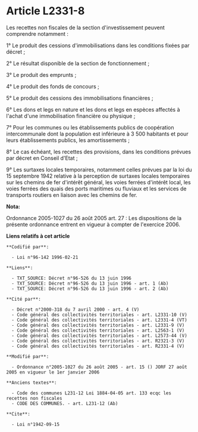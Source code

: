 # Article L2331-8

Les recettes non fiscales de la section d'investissement peuvent comprendre notamment :

1° Le produit des cessions d'immobilisations dans les conditions fixées par décret ;

2° Le résultat disponible de la section de fonctionnement ;

3° Le produit des emprunts ;

4° Le produit des fonds de concours ;

5° Le produit des cessions des immobilisations financières ;

6° Les dons et legs en nature et les dons et legs en espèces affectés à l'achat d'une immobilisation financière ou physique ;

7° Pour les communes ou les établissements publics de coopération intercommunale dont la population est inférieure à 3 500
habitants et pour leurs établissements publics, les amortissements ;

8° Le cas échéant, les recettes des provisions, dans les conditions prévues par décret en Conseil d'Etat ;

9° Les surtaxes locales temporaires, notamment celles prévues par la loi du 15 septembre 1942 relative à la perception de
surtaxes locales temporaires sur les chemins de fer d'intérêt général, les voies ferrées d'intérêt local, les voies ferrées
des quais des ports maritimes ou fluviaux et les services de transports routiers en liaison avec les chemins de fer.

**Nota:**

Ordonnance 2005-1027 du 26 août 2005 art. 27 : Les dispositions de la présente ordonnance entrent en vigueur à compter de
l'exercice 2006.

**Liens relatifs à cet article**

	**Codifié par**:

	  - Loi n°96-142 1996-02-21

	**Liens**:

	  - TXT_SOURCE: Décret n°96-526 du 13 juin 1996
	  - TXT_SOURCE: Décret n°96-526 du 13 juin 1996 - art. 1 (Ab)
	  - TXT_SOURCE: Décret n°96-526 du 13 juin 1996 - art. 2 (Ab)

	**Cité par**:

	  - Décret n°2000-318 du 7 avril 2000 - art. 4 (V)
	  - Code général des collectivités territoriales - art. L2331-10 (V)
	  - Code général des collectivités territoriales - art. L2331-4 (VT)
	  - Code général des collectivités territoriales - art. L2331-9 (V)
	  - Code général des collectivités territoriales - art. L2563-1 (V)
	  - Code général des collectivités territoriales - art. L2573-44 (V)
	  - Code général des collectivités territoriales - art. R2321-3 (V)
	  - Code général des collectivités territoriales - art. R2331-4 (V)

	**Modifié par**:

	  - Ordonnance n°2005-1027 du 26 août 2005 - art. 15 () JORF 27 août 2005 en vigueur le 1er janvier 2006

	**Anciens textes**:

	  - Code des communes L231-12 Loi 1884-04-05 art. 133 ecqc les recettes non fiscales
	  - CODE DES COMMUNES. - art. L231-12 (Ab)

	**Cite**:

	  - Loi n°1942-09-15
